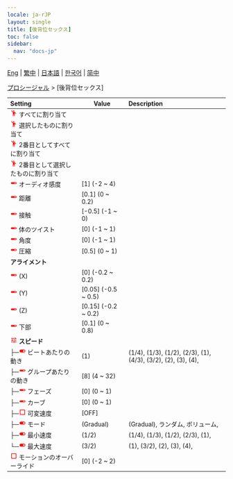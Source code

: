 ```yaml
---
locale: ja-rJP
layout: single
title: [後背位セックス]
toc: false
sidebar:
  nav: "docs-jp"
---
```

[Eng](/dancexr/menu/2025.4/motion/sex_from_behind) | [繁中](/tw/dancexr/menu/2025.4/motion/sex_from_behind) | [日本語](/jp/dancexr/menu/2025.4/motion/sex_from_behind) | [한국어](/kr/dancexr/menu/2025.4/motion/sex_from_behind) | [简中](/zh/dancexr/menu/2025.4/motion/sex_from_behind)

[プロシージャル](../menu#プロシージャル) > [後背位セックス]



| Setting | Value | Description |
| :--- | --- | :--- |
| <img src="/images/icon/ic_motion.png" alt="motion icon"/> すべてに割り当て</nobr>|| 
| <img src="/images/icon/ic_motion.png" alt="motion icon"/> 選択したものに割り当て</nobr>|| 
| <img src="/images/icon/ic_motion.png" alt="motion icon"/> 2番目としてすべてに割り当て</nobr>|| 
| <img src="/images/icon/ic_motion.png" alt="motion icon"/> 2番目として選択したものに割り当て</nobr>|| 
| <img src="/images/icon/ic_slider.png" alt="slider icon"/> オーディオ感度</nobr>| [1] (-2 ~ 4) | 
| <img src="/images/icon/ic_slider.png" alt="slider icon"/> 距離</nobr>| [0.1] (0 ~ 0.2) | 
| <img src="/images/icon/ic_slider.png" alt="slider icon"/> 接触</nobr>| [-0.5] (-1 ~ 0) | 
| <img src="/images/icon/ic_slider.png" alt="slider icon"/> 体のツイスト</nobr>| [0] (-1 ~ 1) | 
| <img src="/images/icon/ic_slider.png" alt="slider icon"/> 角度</nobr>| [0] (-1 ~ 1) | 
| <img src="/images/icon/ic_slider.png" alt="slider icon"/> 圧縮</nobr>| [0.5] (0 ~ 1) | 
|  <b>アライメント</b></nobr>|| 
| <img src="/images/icon/ic_slider.png" alt="slider icon"/> (X)</nobr>| [0] (-0.2 ~ 0.2) | 
| <img src="/images/icon/ic_slider.png" alt="slider icon"/> (Y)</nobr>| [0.05] (-0.5 ~ 0.5) | 
| <img src="/images/icon/ic_slider.png" alt="slider icon"/> (Z)</nobr>| [0.15] (-0.2 ~ 0.2) | 
| <img src="/images/icon/ic_slider.png" alt="slider icon"/> 下部</nobr>| [0.1] (0 ~ 0.8) | 
| <img src="/images/icon/ic_tune.png" alt="tune icon"/> <b>スピード</b></nobr>| | 
| ├─<img src="/images/icon/ic_toggle_on.png" alt="toggle on icon"/> ビートあたりの動き</nobr>| (1) | (1/4), (1/3), (1/2), (2/3), (1), (4/3), (3/2), (2), (3), (4), 
| ├─<img src="/images/icon/ic_slider.png" alt="slider icon"/> グループあたりの動き</nobr>| [8] (4 ~ 32) | 
| ├─<img src="/images/icon/ic_slider.png" alt="slider icon"/> フェーズ</nobr>| [0] (0 ~ 1) | 
| ├─<img src="/images/icon/ic_slider.png" alt="slider icon"/> カーブ</nobr>| [0] (0 ~ 1) | 
| ├─<img src="/images/icon/ic_check_off.png" alt="check off icon"/> 可変速度</nobr>| [OFF] | 
| ├─<img src="/images/icon/ic_toggle_on.png" alt="toggle on icon"/> モード</nobr>| (Gradual) | (Gradual), ランダム, ボリューム, 
| ├─<img src="/images/icon/ic_toggle_on.png" alt="toggle on icon"/> 最小速度</nobr>| (1/2) | (1/4), (1/3), (1/2), (2/3), (1), 
| └─<img src="/images/icon/ic_toggle_on.png" alt="toggle on icon"/> 最大速度</nobr>| (3/2) | (1), (3/2), (2), (3), (4), 
| <img src="/images/icon/ic_check_off.png" alt="check off icon"/> モーションのオーバーライド</nobr>| [0] (-2 ~ 2) | 
